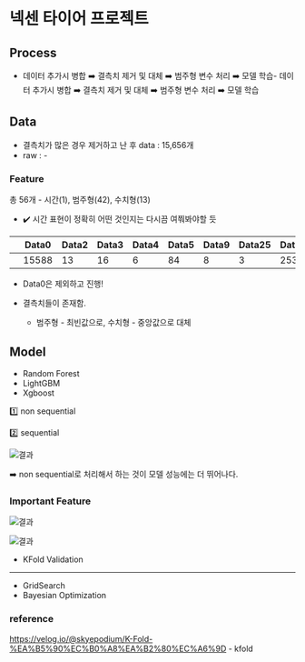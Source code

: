 # 넥센 타이어 프로젝트

## Process
- 데이터 추가시 병합 ➡️ 결측치 제거 및 대체 ➡️ 범주형 변수 처리 ➡️ 모델 학습- 데이터 추가시 병합 ➡️ 결측치 제거 및 대체 ➡️ 범주형 변수 처리 ➡️ 모델 학습

## Data 

- 결측치가 많은 경우 제거하고 난 후 data : 15,656개
- raw : -

### Feature

총 56개 - 시간(1), 범주형(42), 수치형(13)

- :heavy_check_mark: ​시간 표현이 정확히 어떤 것인지는 다시끔 여쭤봐야할 듯 

|      | Data0 | Data2 | Data3 | Data4 | Data5 | Data9 | Data25 | Data43 | Data44 | Data45 | Data47 | Data49 | Data52 | Data53 |
| ---- | ----- | ----- | ----- | ----- | ----- | ----- | ------ | ------ | ------ | ------ | ------ | ------ | ------ | ------ |
|      | 15588 | 13    | 16    | 6     | 84    | 8     | 3      | 253    | 14     | 13     | 10     | 14     | 3      | 7      |

- Data0은 제외하고 진행!



- 결측치들이 존재함.
  - 범주형 - 최빈값으로, 수치형 - 중앙값으로 대체



## Model

- Random Forest
- LightGBM
- Xgboost

:one: non sequential

:two: sequential

![결과](https://github.com/Chuck2Win/Nexon-Tire/blob/main/result/result.png)

:arrow_right: non sequential로 처리해서 하는 것이 모델 성능에는 더 뛰어나다.



### Important Feature

![결과](https://github.com/Chuck2Win/Nexon-Tire/blob/main/result/6061.png)

![결과](https://github.com/Chuck2Win/Nexon-Tire/blob/main/result/6263.png)



- KFold Validation



--------------



- GridSearch
- Bayesian Optimization



### reference

https://velog.io/@skyepodium/K-Fold-%EA%B5%90%EC%B0%A8%EA%B2%80%EC%A6%9D - kfold

